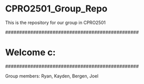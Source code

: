 # CPRO2501_Group_Repo

This is the repository for our group in CPRO2501

################################################

# Welcome c:

################################################

Group members: Ryan, Kayden, Bergen, Joel
